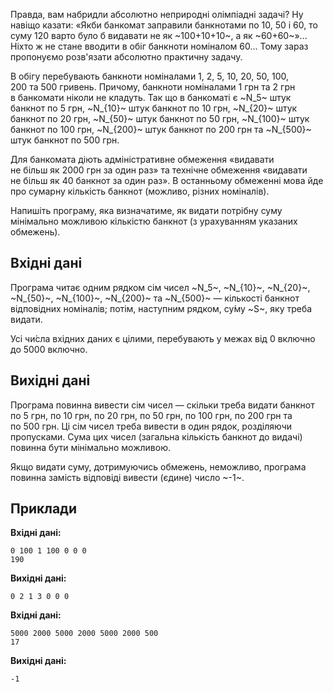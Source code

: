 Правда, вам набридли абсолютно неприродні олімпіадні задачі?
Ну навіщо казати: «Якби банкомат заправили банкнотами по&nbsp;10, 50&nbsp;і&nbsp;60,
то суму 120 варто було&nbsp;б видавати не&nbsp;як&nbsp;~100+10+10~,
а&nbsp;як&nbsp;~60+60~»...
Ніхто&nbsp;ж не&nbsp;стане вводити в&nbsp;обіг банкноти номіналом 60...
Тому зараз пропонуємо розв'язати абсолютно практичну задачу.

В&nbsp;обігу перебувають банкноти номіналами 1, 2, 5, 10, 20, 50, 100, 200&nbsp;та&nbsp;500 гривень.
Причому, банкноти номіналами 1&nbsp;грн та&nbsp;2&nbsp;грн в&nbsp;банкомати ніколи не&nbsp;кладуть.
Так&nbsp;що&nbsp;в&nbsp;банкоматі є
~N_5~ штук банкнот по&nbsp;5&nbsp;грн,
~N_{10}~ штук банкнот по&nbsp;10&nbsp;грн,
~N_{20}~ штук банкнот по&nbsp;20&nbsp;грн,
~N_{50}~ штук банкнот по&nbsp;50&nbsp;грн,
~N_{100}~ штук банкнот по&nbsp;100&nbsp;грн,
~N_{200}~ штук банкнот по&nbsp;200&nbsp;грн&nbsp;та
~N_{500}~ штук банкнот по&nbsp;500&nbsp;грн.

Для банкомата діють адміністративне обмеження
«видавати не&nbsp;більш&nbsp;як&nbsp;2000&nbsp;грн за&nbsp;один раз»
та&nbsp;технічне обмеження
«видавати не&nbsp;більш&nbsp;як&nbsp;40&nbsp;банкнот за&nbsp;один раз».
В&nbsp;останньому обмеженні мова&nbsp;йде про&nbsp;сумарну
кількість банкнот (можливо, різних номіналів).

Напишіть програму, яка визначатиме,&nbsp;як&nbsp;видати
потрібну суму мінімально можливою кількістю банкнот
(з&nbsp;урахуванням указаних обмежень).

## Вхідні дані
Програма читає одним рядком сім чисел
~N_5~, ~N_{10}~, ~N_{20}~,
~N_{50}~, ~N_{100}~, ~N_{200}~ та&nbsp;~N_{500}~ — кількості банкнот відповідних номіналів;
потім, наступним рядком, су́му ~S~, яку&nbsp;треба видати.

Усі чи́сла вхідних даних є цілими, перебувають&nbsp;у&nbsp;межах від 0 включно до&nbsp;5000 включно.

## Вихідні дані
Програма повинна вивести сім чисел — скільки треба видати банкнот
по&nbsp;5&nbsp;грн,
по&nbsp;10&nbsp;грн,
по&nbsp;20&nbsp;грн,
по&nbsp;50&nbsp;грн,
по&nbsp;100&nbsp;грн,
по&nbsp;200&nbsp;грн&nbsp;та
по&nbsp;500&nbsp;грн.
Ці сім чисел треба вивести в&nbsp;один рядок, розділяючи пропусками.
Сума цих чисел (загальна кількість банкнот до&nbsp;видачі) повинна&nbsp;бути мінімально можливою.

Якщо&nbsp;видати суму, дотримуючись обмежень, неможливо, програма повинна замість відповіді вивести (єдине) число ~-1~.

## Приклади
**Вхідні дані:**
```
0 100 1 100 0 0 0
190
```

**Вихідні дані:**
```
0 2 1 3 0 0 0
```

**Вхідні дані:**
```
5000 2000 5000 2000 5000 2000 500
17
```

**Вихідні дані:**
```
-1
```
